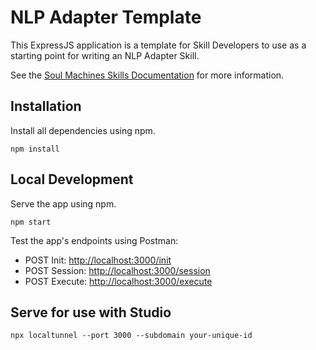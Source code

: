 # NLP Adapter Template

This ExpressJS application is a template for Skill Developers to use as a starting point for writing an NLP Adapter Skill.

See the [Soul Machines Skills Documentation](https://docs.soulmachines.com/skills-api) for more information.

## Installation

Install all dependencies using npm.

```
npm install
```

## Local Development

Serve the app using npm.

```
npm start
```

Test the app's endpoints using Postman:

- POST Init: [http://localhost:3000/init]()
- POST Session: [http://localhost:3000/session]()
- POST Execute: [http://localhost:3000/execute]()

## Serve for use with Studio

```
npx localtunnel --port 3000 --subdomain your-unique-id
```
